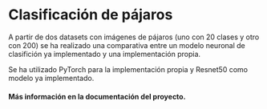 # Clasificación de pájaros

A partir de dos datasets con imágenes de pájaros (uno con 20 clases y otro con 200) se ha realizado una comparativa entre un modelo neuronal de clasifición ya implementado y una implementación propia.

Se ha utilizado PyTorch para la implementación propia y Resnet50 como modelo ya implementado.

#### Más información en la documentación del proyecto.